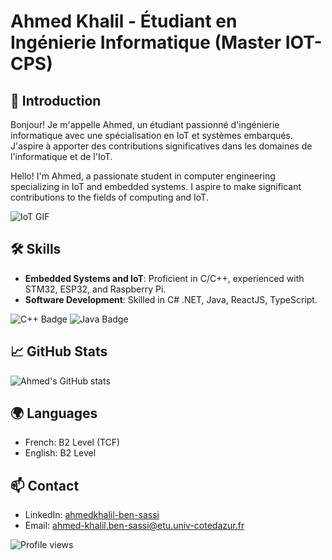 # Ahmed Khalil - Étudiant en Ingénierie Informatique (Master IOT-CPS)

## 👋 Introduction
Bonjour! Je m'appelle Ahmed, un étudiant passionné d'ingénierie informatique avec une spécialisation en IoT et systèmes embarqués. J'aspire à apporter des contributions significatives dans les domaines de l'informatique et de l'IoT.

Hello! I'm Ahmed, a passionate student in computer engineering specializing in IoT and embedded systems. I aspire to make significant contributions to the fields of computing and IoT.

![IoT GIF](https://media1.tenor.com/m/t3YlogZLsjoAAAAd/embedded-security-for-internet-of-things.gif)

## 🛠 Skills
- **Embedded Systems and IoT**: Proficient in C/C++, experienced with STM32, ESP32, and Raspberry Pi.
- **Software Development**: Skilled in C# .NET, Java, ReactJS, TypeScript.

![C++ Badge](C++_Badge_URL) ![Java Badge](Java_Badge_URL)

## 📈 GitHub Stats
![Ahmed's GitHub stats](https://github-readme-stats.vercel.app/api?username=ahmed-Khalil404&show_icons=true)

## 🌍 Languages
- French: B2 Level (TCF)
- English: B2 Level

## 📫 Contact
- LinkedIn: [ahmedkhalil-ben-sassi](https://www.linkedin.com/in/ahmedkhalil-ben-sassi-009bbb209/)
- Email: [ahmed-khalil.ben-sassi@etu.univ-cotedazur.fr](mailto:ahmed-khalil.ben-sassi@etu.univ-cotedazur.fr)

![Profile views](https://visitor-badge.glitch.me/badge?page_id=ahmed-Khalil404)
